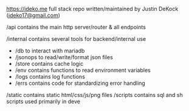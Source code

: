 https://jdeko.me
full stack repo
written/maintained by Justin DeKock (jdeko17@gmail.com)

/api contains the main http server/router & all endpoints

/internal contains several tools for backend/internal use
 - /db to interact with mariadb
 - /jsonops to read/write/format json files
 - /store contains cache logic
 - /env contains functions to read environment variables
 - /logs contains log functions
 - /errs contains code for standardizing error handling

 /static contains static html/css/js/png files
 /scripts contains sql and sh scripts used primarily in deve